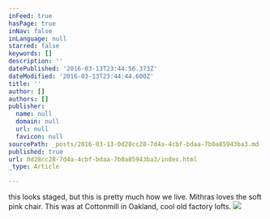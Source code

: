 ```yaml
---
inFeed: true
hasPage: true
inNav: false
inLanguage: null
starred: false
keywords: []
description: ''
datePublished: '2016-03-13T23:44:56.373Z'
dateModified: '2016-03-13T23:44:44.600Z'
title: ''
author: []
authors: []
publisher:
  name: null
  domain: null
  url: null
  favicon: null
sourcePath: _posts/2016-03-13-0d28cc28-7d4a-4cbf-bdaa-7b0a85943ba3.md
published: true
url: 0d28cc28-7d4a-4cbf-bdaa-7b0a85943ba3/index.html
_type: Article

---
```

this looks staged, but this is pretty much how we live. Mithras loves the soft pink chair. This was at Cottonmill in Oakland, cool old factory lofts. ![](https://the-grid-user-content.s3-us-west-2.amazonaws.com/4c03b565-8aa5-462e-9b7f-399760e693e3.jpg)